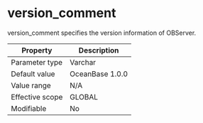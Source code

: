 version_comment 
====================================

version_comment specifies the version information of OBServer. 


|  **Property**   | **Description** |
|-----------------|-----------------|
| Parameter type  | Varchar         |
| Default value   | OceanBase 1.0.0 |
| Value range     | N/A             |
| Effective scope | GLOBAL          |
| Modifiable      | No              |




